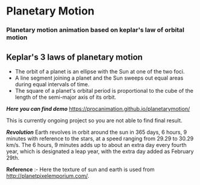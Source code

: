 # Planetary Motion
### Planetary motion animation based on keplar's law of orbital motion

   ## Keplar's 3 laws of planetary motion 

  - The orbit of a planet is an ellipse with the Sun at one of the two foci.
  - A line segment joining a planet and the Sun sweeps out equal areas during equal intervals of time.
  - The square of a planet's orbital period is proportional to the cube of the length of the semi-major axis of its orbit.

***Here you can find demo*** https://procanimation.github.io/planetarymotion/

This is currently ongoing project so you are not able to find final result.

***Revolution***
Earth revolves in orbit around the sun in 365 days, 6 hours, 9 minutes with reference to the stars, at a speed ranging from 29.29 to 30.29 km/s. The 6 hours, 9 minutes adds up to about an extra day every fourth year, which is designated a leap year, with the extra day added as February 29th.

**Reference** :- Here the texture of sun and earth is used from http://planetpixelemporium.com/. 

